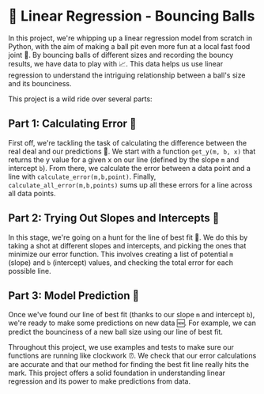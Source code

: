 # 🏀 Linear Regression - Bouncing Balls

In this project, we're whipping up a linear regression model from scratch in Python, with the aim of making a ball pit even more fun at a local fast food joint 🍔. By bouncing balls of different sizes and recording the bouncy results, we have data to play with 📈. This data helps us use linear regression to understand the intriguing relationship between a ball's size and its bounciness. 

This project is a wild ride over several parts:

## Part 1: Calculating Error 📐

First off, we're tackling the task of calculating the difference between the real deal and our predictions 🧐. We start with a function `get_y(m, b, x)` that returns the y value for a given x on our line (defined by the slope `m` and intercept `b`). From there, we calculate the error between a data point and a line with `calculate_error(m,b,point)`. Finally, `calculate_all_error(m,b,points)` sums up all these errors for a line across all data points.

## Part 2: Trying Out Slopes and Intercepts 🎢

In this stage, we're going on a hunt for the line of best fit 🎯. We do this by taking a shot at different slopes and intercepts, and picking the ones that minimize our error function. This involves creating a list of potential `m` (slope) and `b` (intercept) values, and checking the total error for each possible line.

## Part 3: Model Prediction 🔮

Once we've found our line of best fit (thanks to our slope `m` and intercept `b`), we're ready to make some predictions on new data 🆕. For example, we can predict the bounciness of a new ball size using our line of best fit.

Throughout this project, we use examples and tests to make sure our functions are running like clockwork ⏰. We check that our error calculations are accurate and that our method for finding the best fit line really hits the mark. This project offers a solid foundation in understanding linear regression and its power to make predictions from data.
